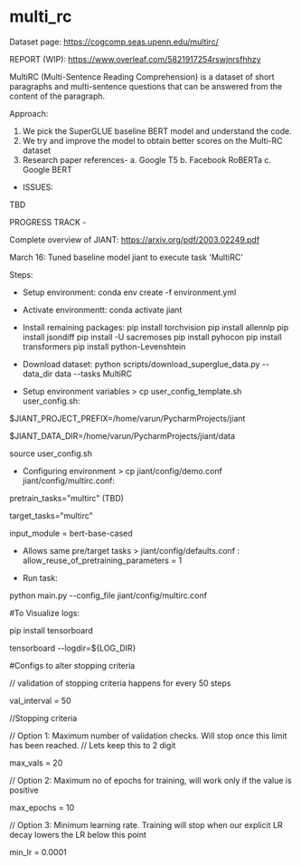 # multi_rc
Dataset page: https://cogcomp.seas.upenn.edu/multirc/

REPORT (WIP): https://www.overleaf.com/5821917254rswjnrsfhhzy

MultiRC (Multi-Sentence Reading Comprehension) is a dataset of short paragraphs and multi-sentence questions that can be answered from the content of the paragraph.

Approach:
1. We pick the SuperGLUE baseline BERT model and understand the code.
2. We try and improve the model to obtain better scores on the Multi-RC dataset
3. Research paper references- 
a. Google T5
b. Facebook RoBERTa
c. Google BERT

- ISSUES:

TBD


PROGRESS TRACK -

Complete overview of JIANT: https://arxiv.org/pdf/2003.02249.pdf 

March 16: Tuned baseline model jiant to execute task 'MultiRC'

Steps:

- Setup environment: conda env create -f environment.yml

- Activate environmentt: conda activate jiant

- Install remaining packages:
pip install torchvision 
pip install allennlp
pip install jsondiff
pip install -U sacremoses
pip install pyhocon
pip install transformers
pip install python-Levenshtein

- Download dataset: python scripts/download_superglue_data.py --data_dir data --tasks MultiRC

- Setup environment variables > cp user_config_template.sh user_config.sh:

$JIANT_PROJECT_PREFIX=/home/varun/PycharmProjects/jiant
 
$JIANT_DATA_DIR=/home/varun/PycharmProjects/jiant/data

source user_config.sh

- Configuring environment > cp jiant/config/demo.conf jiant/config/multirc.conf:

pretrain_tasks="multirc" (TBD)

target_tasks="multirc"

input_module = bert-base-cased

- Allows same pre/target tasks > jiant/config/defaults.conf : allow_reuse_of_pretraining_parameters = 1

- Run task:

python main.py --config_file jiant/config/multirc.conf

#To Visualize logs:

pip install tensorboard

tensorboard --logdir=${LOG_DIR} 

#Configs to alter stopping criteria

// validation of stopping criteria happens for every 50 steps

val_interval = 50

//Stopping criteria

// Option 1: Maximum number of validation checks. Will stop once this limit has been reached.
// Lets keep this to 2 digit

max_vals = 20

// Option 2: Maximum no of epochs for training, will work only if the value is positive

max_epochs = 10

// Option 3: Minimum learning rate. Training will stop when our explicit LR decay lowers the LR below this point

min_lr = 0.0001

